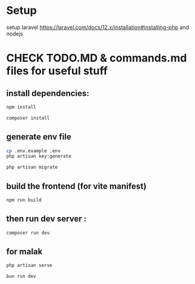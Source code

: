 # Setup 
setup laravel https://laravel.com/docs/12.x/installation#installing-php and nodejs

# CHECK TODO.MD & commands.md files for useful stuff

## install dependencies: 
```bash
npm install
```
```bash
composer install 
```
## generate env file
```bash
cp .env.example .env
php artisan key:generate
```

```bash
php artisan migrate
```
## build the frontend (for vite manifest)
```bash
npm run build
```
## then run dev server : 
```bash
composer run dev
```
## for malak

```bash
php artisan serve
```
```bash
bun run dev
```
